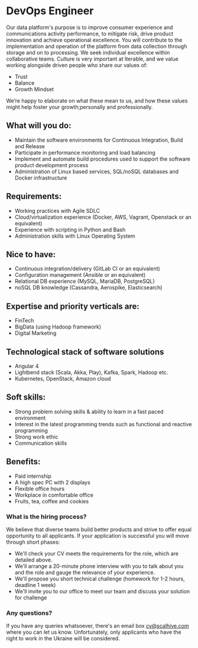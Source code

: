 # DevOps Engineer

Our data platform's purpose is to improve consumer experience and communications activity performance, to mitigate risk, drive product innovation and achieve operational excellence. You will contribute to the implementation and operation of the platform from data collection through storage and on to processing.
We seek individual excellence within collaborative teams.
Culture is very important at Iterable, and we value working alongside driven people who share our values of:

- Trust
- Balance
- Growth Mindset

We’re happy to elaborate on what these mean to us, and how these values might help foster your growth;personally and professionally.

## What will you do:
- Maintain the software environments for Continuous Integration, Build and Release
- Participate in performance monitoring and load balancing
- Implement and automate build procedures used to support the software product development process
- Administration of Linux based services, SQL/noSQL databases and Docker infrastructure


## Requirements:
- Working practices with Agile SDLC
- Cloud/virtualization experience (Docker, AWS, Vagrant, Openstack or an equivalent)
- Experience with scripting in Python and Bash
- Administration skills with Linux Operating System

## Nice to have:
- Continuous integration/delivery (GitLab CI or an equivalent)
- Configuration management (Ansible or an equivalent)
- Relational DB experience (MySQL, MariaDB, PostgreSQL)
- noSQL DB knowledge (Cassandra, Aerospike, Elasticsearch)


## Expertise and priority verticals are:
- FinTech
- BigData (using Hadoop framework)
- Digital Marketing

## Technological stack of software solutions
- Angular 4
- Lightbend stack (Scalа, Akka, Play), Kafka, Spark, Hadoop etc.
- Kubernetes, OpenStack, Amazon cloud

## Soft skills:

- Strong problem solving skills & ability to learn in a fast paced environment
- Interest in the latest programming trends such as functional and reactive programming
- Strong work ethic
- Communication skills

## Benefits:
- Paid internship
- A high spec PC with 2 displays
- Flexible office hours
- Workplace in comfortable office
- Fruits, tea, coffee and cookies


### What is the hiring process?
We believe that diverse teams build better products and strive to offer equal opportunity to all applicants. If your application is successful you will move through short phases:

- We'll check your CV meets the requirements for the role, which are detailed above.
- We'll arrange a 20-minute phone interview with you to talk about you and the role and gauge the relevance of your experience.
- We'll propose you short technical challenge (homework for 1-2 hours, deadline 1 week)
- We'll invite you to our office to meet our team and discuss your solution for challenge

### Any questions?
If you have any queries whatsoever, there's an email box cv@scalhive.com where you can let us know.
Unfortunately, only applicants who have the right to work in the Ukraine will be considered.




